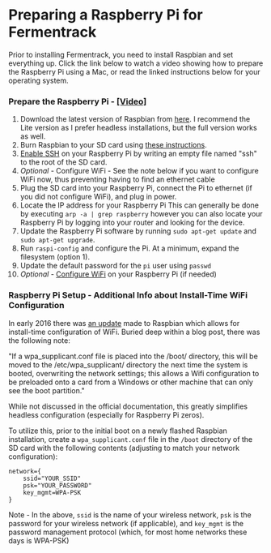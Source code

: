 # Preparing a Raspberry Pi for Fermentrack

Prior to installing Fermentrack, you need to install Raspbian and set everything up. Click the link below
to watch a video showing how to prepare the Raspberry Pi using a Mac, or read the linked instructions below for your operating system.

### Prepare the Raspberry Pi - [[Video]](https://youtu.be/TdSnJOUgS3k)

1. Download the latest version of Raspbian from [here](https://www.raspberrypi.org/downloads/raspbian/). I recommend the Lite version as I prefer headless installations, but the full version works as well.
1. Burn Raspbian to your SD card using [these instructions](https://www.raspberrypi.org/documentation/installation/installing-images/).
1. [Enable SSH](https://www.raspberrypi.org/documentation/remote-access/ssh/) on your Raspberry Pi by writing an empty file named "ssh" to the root of the SD card.
1. *Optional* - Configure WiFi - See the note below if you want to configure WiFi now, thus preventing having to find an ethernet cable
1. Plug the SD card into your Raspberry Pi, connect the Pi to ethernet (if you did not configure WiFi), and plug in power.
1. Locate the IP address for your Raspberry Pi This can generally be done by executing `arp -a | grep raspberry` however you can also locate your Raspberry Pi by logging into your router and looking for the device.
1. Update the Raspberry Pi software by running `sudo apt-get update` and `sudo apt-get upgrade`.
1. Run `raspi-config` and configure the Pi. At a minimum, expand the filesystem (option 1).
1. Update the default password for the `pi` user using `passwd`
1. *Optional* - [Configure WiFi](https://www.raspberrypi.org/documentation/configuration/wireless/wireless-cli.md) on your Raspberry Pi (if needed)






### Raspberry Pi Setup - Additional Info about Install-Time WiFi Configuration
In early 2016 there was [an update](https://www.raspberrypi.org/blog/another-update-raspbian/) made to Raspbian which allows for install-time configuration of WiFi. Buried deep within a blog post, there was the following note:

"If a wpa_supplicant.conf file is placed into the /boot/ directory, this will be moved to the /etc/wpa_supplicant/ directory the next time the system is booted, overwriting the network settings; this allows a Wifi configuration to be preloaded onto a card from a Windows or other machine that can only see the boot partition."

While not discussed in the official documentation, this greatly simplifies headless configuration (especially for Raspberry Pi zeros).

To utilize this, prior to the initial boot on a newly flashed Raspbian installation, create a `wpa_supplicant.conf` file in the `/boot` directory of the SD card with the following contents (adjusting to match your network configuration):

```
network={
    ssid="YOUR_SSID"
    psk="YOUR_PASSWORD"
    key_mgmt=WPA-PSK
}
```

Note - In the above, `ssid` is the name of your wireless network, `psk` is the password for your wireless network (if applicable), and `key_mgmt` is the password management protocol (which, for most home networks these days is WPA-PSK)

